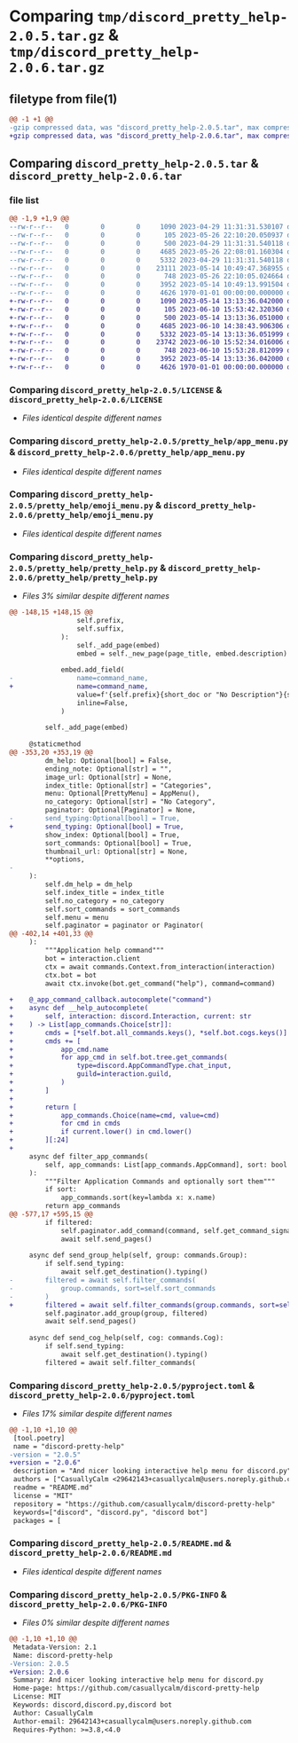 # Comparing `tmp/discord_pretty_help-2.0.5.tar.gz` & `tmp/discord_pretty_help-2.0.6.tar.gz`

## filetype from file(1)

```diff
@@ -1 +1 @@
-gzip compressed data, was "discord_pretty_help-2.0.5.tar", max compression
+gzip compressed data, was "discord_pretty_help-2.0.6.tar", max compression
```

## Comparing `discord_pretty_help-2.0.5.tar` & `discord_pretty_help-2.0.6.tar`

### file list

```diff
@@ -1,9 +1,9 @@
--rw-r--r--   0        0        0     1090 2023-04-29 11:31:31.530107 discord_pretty_help-2.0.5/LICENSE
--rw-r--r--   0        0        0      105 2023-05-26 22:10:20.050937 discord_pretty_help-2.0.5/pretty_help/__init__.py
--rw-r--r--   0        0        0      500 2023-04-29 11:31:31.540118 discord_pretty_help-2.0.5/pretty_help/abc_menu.py
--rw-r--r--   0        0        0     4685 2023-05-26 22:08:01.160304 discord_pretty_help-2.0.5/pretty_help/app_menu.py
--rw-r--r--   0        0        0     5332 2023-04-29 11:31:31.540118 discord_pretty_help-2.0.5/pretty_help/emoji_menu.py
--rw-r--r--   0        0        0    23111 2023-05-14 10:49:47.368955 discord_pretty_help-2.0.5/pretty_help/pretty_help.py
--rw-r--r--   0        0        0      748 2023-05-26 22:10:05.024664 discord_pretty_help-2.0.5/pyproject.toml
--rw-r--r--   0        0        0     3952 2023-05-14 10:49:13.991504 discord_pretty_help-2.0.5/README.md
--rw-r--r--   0        0        0     4626 1970-01-01 00:00:00.000000 discord_pretty_help-2.0.5/PKG-INFO
+-rw-r--r--   0        0        0     1090 2023-05-14 13:13:36.042000 discord_pretty_help-2.0.6/LICENSE
+-rw-r--r--   0        0        0      105 2023-06-10 15:53:42.320360 discord_pretty_help-2.0.6/pretty_help/__init__.py
+-rw-r--r--   0        0        0      500 2023-05-14 13:13:36.051000 discord_pretty_help-2.0.6/pretty_help/abc_menu.py
+-rw-r--r--   0        0        0     4685 2023-06-10 14:38:43.906306 discord_pretty_help-2.0.6/pretty_help/app_menu.py
+-rw-r--r--   0        0        0     5332 2023-05-14 13:13:36.051999 discord_pretty_help-2.0.6/pretty_help/emoji_menu.py
+-rw-r--r--   0        0        0    23742 2023-06-10 15:52:34.016006 discord_pretty_help-2.0.6/pretty_help/pretty_help.py
+-rw-r--r--   0        0        0      748 2023-06-10 15:53:28.812099 discord_pretty_help-2.0.6/pyproject.toml
+-rw-r--r--   0        0        0     3952 2023-05-14 13:13:36.042000 discord_pretty_help-2.0.6/README.md
+-rw-r--r--   0        0        0     4626 1970-01-01 00:00:00.000000 discord_pretty_help-2.0.6/PKG-INFO
```

### Comparing `discord_pretty_help-2.0.5/LICENSE` & `discord_pretty_help-2.0.6/LICENSE`

 * *Files identical despite different names*

### Comparing `discord_pretty_help-2.0.5/pretty_help/app_menu.py` & `discord_pretty_help-2.0.6/pretty_help/app_menu.py`

 * *Files identical despite different names*

### Comparing `discord_pretty_help-2.0.5/pretty_help/emoji_menu.py` & `discord_pretty_help-2.0.6/pretty_help/emoji_menu.py`

 * *Files identical despite different names*

### Comparing `discord_pretty_help-2.0.5/pretty_help/pretty_help.py` & `discord_pretty_help-2.0.6/pretty_help/pretty_help.py`

 * *Files 3% similar despite different names*

```diff
@@ -148,15 +148,15 @@
                 self.prefix,
                 self.suffix,
             ):
                 self._add_page(embed)
                 embed = self._new_page(page_title, embed.description)
 
             embed.add_field(
-                name=command_name, 
+                name=command_name,
                 value=f'{self.prefix}{short_doc or "No Description"}{self.suffix}',
                 inline=False,
             )
 
         self._add_page(embed)
 
     @staticmethod
@@ -353,20 +353,19 @@
         dm_help: Optional[bool] = False,
         ending_note: Optional[str] = "",
         image_url: Optional[str] = None,
         index_title: Optional[str] = "Categories",
         menu: Optional[PrettyMenu] = AppMenu(),
         no_category: Optional[str] = "No Category",
         paginator: Optional[Paginator] = None,
-        send_typing:Optional[bool] = True,
+        send_typing: Optional[bool] = True,
         show_index: Optional[bool] = True,
         sort_commands: Optional[bool] = True,
         thumbnail_url: Optional[str] = None,
         **options,
-
     ):
         self.dm_help = dm_help
         self.index_title = index_title
         self.no_category = no_category
         self.sort_commands = sort_commands
         self.menu = menu
         self.paginator = paginator or Paginator(
@@ -402,14 +401,33 @@
     ):
         """Application help command"""
         bot = interaction.client
         ctx = await commands.Context.from_interaction(interaction)
         ctx.bot = bot
         await ctx.invoke(bot.get_command("help"), command=command)
 
+    @_app_command_callback.autocomplete("command")
+    async def __help_autocomplete(
+        self, interaction: discord.Interaction, current: str
+    ) -> List[app_commands.Choice[str]]:
+        cmds = [*self.bot.all_commands.keys(), *self.bot.cogs.keys()]
+        cmds += [
+            app_cmd.name
+            for app_cmd in self.bot.tree.get_commands(
+                type=discord.AppCommandType.chat_input,
+                guild=interaction.guild,
+            )
+        ]
+
+        return [
+            app_commands.Choice(name=cmd, value=cmd)
+            for cmd in cmds
+            if current.lower() in cmd.lower()
+        ][:24]
+
     async def filter_app_commands(
         self, app_commands: List[app_commands.AppCommand], sort: bool = True
     ):
         """Filter Application Commands and optionally sort them"""
         if sort:
             app_commands.sort(key=lambda x: x.name)
         return app_commands
@@ -577,17 +595,15 @@
         if filtered:
             self.paginator.add_command(command, self.get_command_signature(command))
             await self.send_pages()
 
     async def send_group_help(self, group: commands.Group):
         if self.send_typing:
             await self.get_destination().typing()
-        filtered = await self.filter_commands(
-            group.commands, sort=self.sort_commands
-        )
+        filtered = await self.filter_commands(group.commands, sort=self.sort_commands)
         self.paginator.add_group(group, filtered)
         await self.send_pages()
 
     async def send_cog_help(self, cog: commands.Cog):
         if self.send_typing:
             await self.get_destination().typing()
         filtered = await self.filter_commands(
```

### Comparing `discord_pretty_help-2.0.5/pyproject.toml` & `discord_pretty_help-2.0.6/pyproject.toml`

 * *Files 17% similar despite different names*

```diff
@@ -1,10 +1,10 @@
 [tool.poetry]
 name = "discord-pretty-help"
-version = "2.0.5"
+version = "2.0.6"
 description = "And nicer looking interactive help menu for discord.py"
 authors = ["CasuallyCalm <29642143+casuallycalm@users.noreply.github.com>"]
 readme = "README.md"
 license = "MIT"
 repository = "https://github.com/casuallycalm/discord-pretty-help"
 keywords=["discord", "discord.py", "discord bot"]
 packages = [
```

### Comparing `discord_pretty_help-2.0.5/README.md` & `discord_pretty_help-2.0.6/README.md`

 * *Files identical despite different names*

### Comparing `discord_pretty_help-2.0.5/PKG-INFO` & `discord_pretty_help-2.0.6/PKG-INFO`

 * *Files 0% similar despite different names*

```diff
@@ -1,10 +1,10 @@
 Metadata-Version: 2.1
 Name: discord-pretty-help
-Version: 2.0.5
+Version: 2.0.6
 Summary: And nicer looking interactive help menu for discord.py
 Home-page: https://github.com/casuallycalm/discord-pretty-help
 License: MIT
 Keywords: discord,discord.py,discord bot
 Author: CasuallyCalm
 Author-email: 29642143+casuallycalm@users.noreply.github.com
 Requires-Python: >=3.8,<4.0
```


